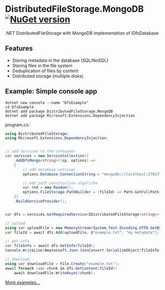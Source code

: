 # DistributedFileStorage.MongoDB [![NuGet version](https://badge.fury.io/nu/DistributedFileStorage.MongoDB.svg)](http://badge.fury.io/nu/DistributedFileStorage.MongoDB)
.NET DistributedFileStorage with MongoDB implementation of IDfsDatabase


## Features
* Storing metadata in the database (SQL/NoSQL)
* Storing files in the file system
* Deduplication of files by content
* Distributed storage (multiple disks)



## Example: Simple console app
```
dotnet new console --name "DfsExample"
cd DfsExample
dotnet add package DistributedFileStorage.MongoDB
dotnet add package Microsoft.Extensions.DependencyInjection
```

program.cs:
```C#
using DistributedFileStorage;
using Microsoft.Extensions.DependencyInjection;


// add services to the container
var services = new ServiceCollection()
    .AddDfsMongo<string>((sp, options) =>
    {
        // add database settings 
        options.Database.ConnectionString = "mongodb://localhost:27017";

        // add path construction algorithm 
        var rnd = new Random();
        options.FileStorage.PathBuilder = (fileId) => Path.GetFullPath($@"_dfs\fake_disk_{rnd.Next(1, 3)}\{DateTime.Now:yyyy\\MM\\dd}\{fileId}");
    })
    .BuildServiceProvider();


var dfs = services.GetRequiredService<IDistributedFileStorage<string>>();

// upload
using var uploadFile = new MemoryStream(System.Text.Encoding.UTF8.GetBytes("test text"));
var fileId = await dfs.Add(uploadFile, $"example.txt", "my metadata");

// get info
var fileInfo = await dfs.GetInfo(fileId);
Console.WriteLine(Newtonsoft.Json.JsonConvert.SerializeObject(fileInfo));

// download 
using var downloadFile = File.Create("example.txt");
await foreach (var chunk in dfs.GetContent(fileId))
    await downloadFile.WriteAsync(chunk);
```


[More examples...](https://github.com/mustaddon/DistributedFileStorage/tree/main/Examples/)
